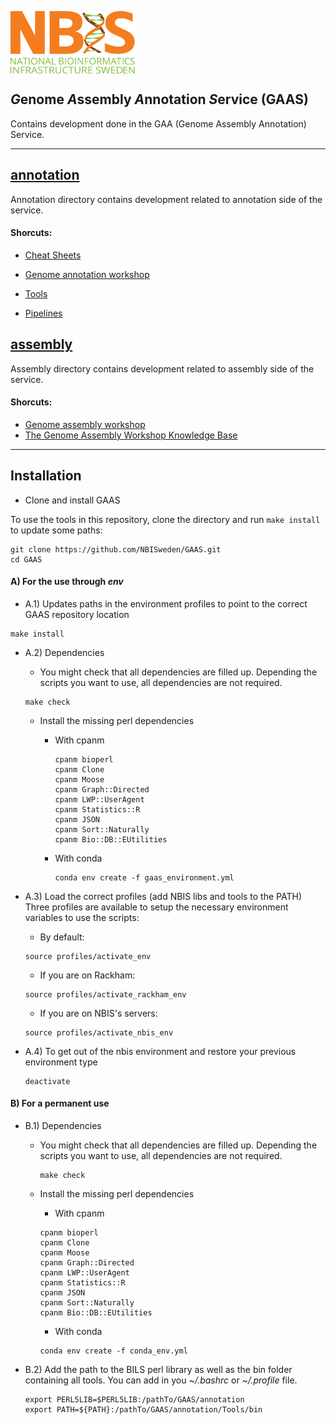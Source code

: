 
[<img align="center" src="NBIS.png" width="200" height="100" />](https://nbis.se) 
<h2><em>G</em>enome <em>A</em>ssembly <em>A</em>nnotation <i>S</i>ervice (GAAS)</h2>  
Contains development done in the GAA (Genome Assembly Annotation) Service.

---------------------------

## [__annotation__](annotation)  
Annotation directory contains development related to annotation side of the service.  

#### Shorcuts:  
   - [Cheat Sheets](annotation/CheatSheet)

   - [Genome annotation workshop](https://nbisweden.github.io/workshop-genome_annotation/)

   - [Tools](annotation/Tools/bin/) 

   - [Pipelines](https://github.com/NBISweden/pipelines/tree/master/bpipe)

## [__assembly__](assembly)  
Assembly directory contains development related to assembly side of the service.  

#### Shorcuts:  
   - [Genome assembly workshop](https://nbisweden.github.io/workshop-genome_assembly/)
   - [The Genome Assembly Workshop Knowledge Base](https://github.com/NBISweden/workshop-genome_assembly/wiki)

---------------------------

## Installation

  * Clone and install GAAS
  
To use the tools in this repository, clone the directory and run `make install` to update some paths:
```
git clone https://github.com/NBISweden/GAAS.git
cd GAAS
```

#### A) For the use through ***env***  

   * A.1) Updates paths in the environment profiles to point to the correct GAAS repository location  
   ```
   make install   
   ```

   * A.2) Dependencies
      *  You might check that all dependencies are filled up. Depending the scripts you want to use, all dependencies are not required.  
      ```
      make check
      ```
      * Install the missing perl dependencies
      
        * With cpanm
           ```
           cpanm bioperl
           cpanm Clone
           cpanm Moose 
           cpanm Graph::Directed
           cpanm LWP::UserAgent
           cpanm Statistics::R
           cpanm JSON
           cpanm Sort::Naturally
           cpanm Bio::DB::EUtilities
           ```
         
         * With conda
            ```
            conda env create -f gaas_environment.yml
            ```
            
   * A.3) Load the correct profiles (add NBIS libs and tools to the PATH)  
    Three profiles are available to setup the necessary environment variables to use the scripts:

      * By default:
      ```
      source profiles/activate_env
      ```

      * If you are on Rackham:
      ```
      source profiles/activate_rackham_env
      ```

      * If you are on NBIS's servers:
      ```
      source profiles/activate_nbis_env
      ```
   * A.4) To get out of the nbis environment and restore your previous environment type  
  
     ```
     deactivate
     ```

#### B) For a permanent use  
  
   * B.1) Dependencies
      
      * You might check that all dependencies are filled up. Depending the scripts you want to use, all dependencies are not required.
         ```
         make check
         ```
      
      * Install the missing perl dependencies

        * With cpanm
        ```
        cpanm bioperl
        cpanm Clone
        cpanm Moose 
        cpanm Graph::Directed
        cpanm LWP::UserAgent
        cpanm Statistics::R
        cpanm JSON
        cpanm Sort::Naturally
        cpanm Bio::DB::EUtilities
        ```
        
        * With conda
        ```
        conda env create -f conda_env.yml
        ```


   * B.2) Add the path to the BILS perl library as well as the bin folder containing all tools. You can add in you *~/.bashrc* or *~/.profile* file.
      ```
      export PERL5LIB=$PERL5LIB:/pathTo/GAAS/annotation
      export PATH=${PATH}:/pathTo/GAAS/annotation/Tools/bin
      ```
      
      
